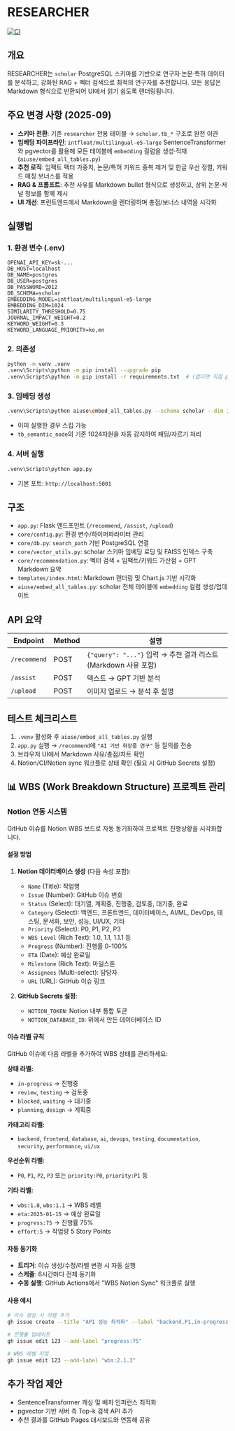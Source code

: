 # RESEARCHER

[![CI](https://github.com/CherryCocacola/researcher/actions/workflows/ci.yml/badge.svg)](https://github.com/CherryCocacola/researcher/actions/workflows/ci.yml)

## 개요
RESEARCHER는 `scholar` PostgreSQL 스키마를 기반으로 연구자·논문·특허 데이터를 분석하고, 강화된 RAG + 벡터 검색으로 최적의 연구자를 추천합니다. 모든 응답은 Markdown 형식으로 반환되어 UI에서 읽기 쉽도록 렌더링됩니다.

## 주요 변경 사항 (2025-09)
- **스키마 전환**: 기존 `researcher` 전용 테이블 → `scholar.tb_*` 구조로 완전 이관
- **임베딩 파이프라인**: `intfloat/multilingual-e5-large` SentenceTransformer와 pgvector를 활용해 모든 테이블에 `embedding` 컬럼을 생성·적재 (`aiuse/embed_all_tables.py`)
- **추천 로직**: 임팩트 팩터 가중치, 논문/특허 키워드 중복 제거 및 한글 우선 정렬, 키워드 매칭 보너스를 적용
- **RAG & 프롬프트**: 추천 사유를 Markdown bullet 형식으로 생성하고, 상위 논문·저널 정보를 함께 제시
- **UI 개선**: 프런트엔드에서 Markdown을 렌더링하며 총점/보너스 내역을 시각화

## 실행법
### 1. 환경 변수 (.env)
```env
OPENAI_API_KEY=sk-...
DB_HOST=localhost
DB_NAME=postgres
DB_USER=postgres
DB_PASSWORD=2012
DB_SCHEMA=scholar
EMBEDDING_MODEL=intfloat/multilingual-e5-large
EMBEDDING_DIM=1024
SIMILARITY_THRESHOLD=0.75
JOURNAL_IMPACT_WEIGHT=0.2
KEYWORD_WEIGHT=0.3
KEYWORD_LANGUAGE_PRIORITY=ko,en
```

### 2. 의존성
```bash
python -m venv .venv
.venv\Scripts\python -m pip install --upgrade pip
.venv\Scripts\python -m pip install -r requirements.txt  # (없다면 직접 psycopg2-binary, pgvector, sentence-transformers 등 설치)
```

### 3. 임베딩 생성
```bash
.venv\Scripts\python aiuse\embed_all_tables.py --schema scholar --dim 1024
```
- 이미 실행한 경우 스킵 가능
- `tb_semantic_node`의 기존 1024차원을 자동 감지하여 패딩/자르기 처리

### 4. 서버 실행
```bash
.venv\Scripts\python app.py
```
- 기본 포트: `http://localhost:5001`

## 구조
- `app.py`: Flask 엔드포인트 (`/recommend`, `/assist`, `/upload`)
- `core/config.py`: 환경 변수/하이퍼파라미터 관리
- `core/db.py`: `search_path` 기반 PostgreSQL 연결
- `core/vector_utils.py`: scholar 스키마 임베딩 로딩 및 FAISS 인덱스 구축
- `core/recommendation.py`: 벡터 검색 + 임팩트/키워드 가산점 + GPT Markdown 요약
- `templates/index.html`: Markdown 렌더링 및 Chart.js 기반 시각화
- `aiuse/embed_all_tables.py`: scholar 전체 테이블에 `embedding` 컬럼 생성/업데이트

## API 요약
| Endpoint | Method | 설명 |
| --- | --- | --- |
| `/recommend` | POST | `{"query": "..."}` 입력 → 추천 결과 리스트 (Markdown 사유 포함) |
| `/assist` | POST | 텍스트 → GPT 기반 분석 |
| `/upload` | POST | 이미지 업로드 → 분석 후 설명 |

## 테스트 체크리스트
1. `.venv` 활성화 후 `aiuse/embed_all_tables.py` 실행
2. `app.py` 실행 → `/recommend`에 `"AI 기반 화장품 연구"` 등 질의를 전송
3. 브라우저 UI에서 Markdown 사유/총점/차트 확인
4. Notion/CI/Notion sync 워크플로 상태 확인 (필요 시 GitHub Secrets 설정)

## 📊 WBS (Work Breakdown Structure) 프로젝트 관리

### Notion 연동 시스템
GitHub 이슈를 Notion WBS 보드로 자동 동기화하여 프로젝트 진행상황을 시각화합니다.

#### 설정 방법
1. **Notion 데이터베이스 생성** (다음 속성 포함):
   - `Name` (Title): 작업명
   - `Issue` (Number): GitHub 이슈 번호
   - `Status` (Select): 대기열, 계획중, 진행중, 검토중, 대기중, 완료
   - `Category` (Select): 백엔드, 프론트엔드, 데이터베이스, AI/ML, DevOps, 테스팅, 문서화, 보안, 성능, UI/UX, 기타
   - `Priority` (Select): P0, P1, P2, P3
   - `WBS Level` (Rich Text): 1.0, 1.1, 1.1.1 등
   - `Progress` (Number): 진행률 0-100%
   - `ETA` (Date): 예상 완료일
   - `Milestone` (Rich Text): 마일스톤
   - `Assignees` (Multi-select): 담당자
   - `URL` (URL): GitHub 이슈 링크

2. **GitHub Secrets 설정**:
   - `NOTION_TOKEN`: Notion 내부 통합 토큰
   - `NOTION_DATABASE_ID`: 위에서 만든 데이터베이스 ID

#### 이슈 라벨 규칙
GitHub 이슈에 다음 라벨을 추가하여 WBS 상태를 관리하세요:

**상태 라벨:**
- `in-progress` → 진행중
- `review`, `testing` → 검토중
- `blocked`, `waiting` → 대기중
- `planning`, `design` → 계획중

**카테고리 라벨:**
- `backend`, `frontend`, `database`, `ai`, `devops`, `testing`, `documentation`, `security`, `performance`, `ui/ux`

**우선순위 라벨:**
- `P0`, `P1`, `P2`, `P3` 또는 `priority:P0`, `priority:P1` 등

**기타 라벨:**
- `wbs:1.0`, `wbs:1.1` → WBS 레벨
- `eta:2025-01-15` → 예상 완료일
- `progress:75` → 진행률 75%
- `effort:5` → 작업량 5 Story Points

#### 자동 동기화
- **트리거**: 이슈 생성/수정/라벨 변경 시 자동 실행
- **스케줄**: 6시간마다 전체 동기화
- **수동 실행**: GitHub Actions에서 "WBS Notion Sync" 워크플로 실행

#### 사용 예시
```bash
# 이슈 생성 시 라벨 추가
gh issue create --title "API 성능 최적화" --label "backend,P1,in-progress,progress:25,eta:2025-01-20"

# 진행률 업데이트
gh issue edit 123 --add-label "progress:75"

# WBS 레벨 지정
gh issue edit 123 --add-label "wbs:2.1.3"
```

## 추가 작업 제안
- SentenceTransformer 캐싱 및 배치 인퍼런스 최적화
- pgvector 기반 서버 측 Top-k 검색 API 추가
- 추천 결과를 GitHub Pages 대시보드와 연동해 공유
